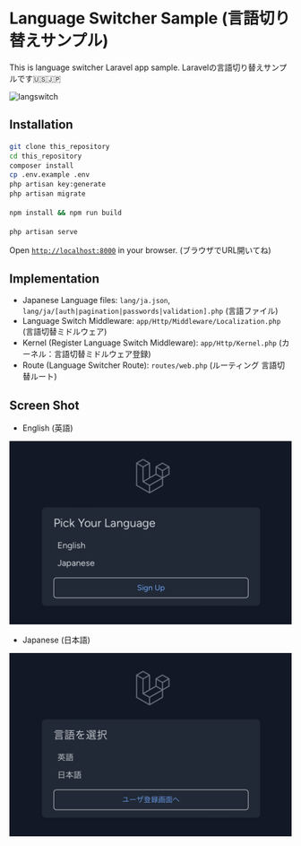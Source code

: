 # Language Switcher Sample (言語切り替えサンプル)

This is language switcher Laravel app sample. Laravelの言語切り替えサンプルです🇺🇸🇯🇵

![langswitch](https://github.com/askdkc/laravel-language-switcher/assets/7894265/d807d110-971e-44c0-a284-9e1b57c73894)

## Installation

```bash
git clone this_repository
cd this_repository
composer install
cp .env.example .env
php artisan key:generate
php artisan migrate

npm install && npm run build

php artisan serve
```

Open [`http://localhost:8000`](http://localhost:8000) in your browser. (ブラウザでURL開いてね)

## Implementation

- Japanese Language files: `lang/ja.json`, `lang/ja/[auth|pagination|passwords|validation].php` (言語ファイル)
- Language Switch Middleware: `app/Http/Middleware/Localization.php` (言語切替ミドルウェア)
- Kernel (Register Language Switch Middleware): `app/Http/Kernel.php` (カーネル：言語切替ミドルウェア登録)
- Route (Language Switcher Route): `routes/web.php` (ルーティング 言語切替ルート)

## Screen Shot

- English (英語)

<img src="./eng.png" alt="English Screen" width="560">


- Japanese (日本語)

<img src="./jp.png" alt="Japanese Screen" width="560">

